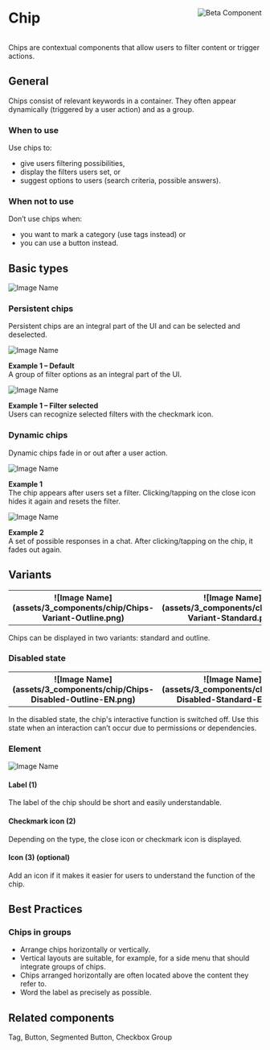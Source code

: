 <div style="display: inline-flex; align-items: center; justify-content: space-between; width: 100%;">
    <h1>Chip</h1>
    <img src="assets/beta.png" alt="Beta Component" />
</div>

Chips are contextual components that allow users to filter content or trigger actions.

## General

Chips consist of relevant keywords in a container. They often appear dynamically (triggered by a user action) and as a group.

### When to use

Use chips to:

- give users filtering possibilities,
- display the filters users set, or
- suggest options to users (search criteria, possible answers).

### When not to use

Don’t use chips when:

- you want to mark a category (use tags instead) or
- you can use a button instead.

## Basic types

![Image Name](assets/3_components/chip/Chips-Types.png)

### Persistent chips

Persistent chips are an integral part of the UI and can be selected and deselected.

![Image Name](assets/3_components/chip/Chips-Persistent-Default.png)

**Example 1 – Default** <br/>
A group of filter options as an integral part of the UI.

![Image Name](assets/3_components/chip/Chips-Persistent-Selected.png)

**Example 1 – Filter selected** <br/>
Users can recognize selected filters with the checkmark icon.

### Dynamic chips

Dynamic chips fade in or out after a user action.

![Image Name](assets/3_components/chip/Chips-Dynamic-Example1.png)

**Example 1** <br/>
The chip appears after users set a filter. Clicking/tapping on the close icon hides it again and resets the filter.

![Image Name](assets/3_components/chip/Chips-Dynamic-Example_Chatbot2.png)

**Example 2** <br/>
A set of possible responses in a chat. After clicking/tapping on the chip, it fades out again.

## Variants

<table> <tr><th>![Image Name](assets/3_components/chip/Chips-Variant-Outline.png)</th><th>![Image Name](assets/3_components/chip/Chips-Variant-Standard.png)</th></tr></table>

Chips can be displayed in two variants: standard and outline.

### Disabled state

<table> <tr><th>![Image Name](assets/3_components/chip/Chips-Disabled-Outline-EN.png)</th><th>![Image Name](assets/3_components/chip/Chips-Disabled-Standard-EN.png)</th></tr></table>

In the disabled state, the chip's interactive function is switched off. Use this state when an interaction can’t occur due to permissions or dependencies.

### Element

![Image Name](assets/3_components/chip/Chips-elements.png)

#### Label (1)

The label of the chip should be short and easily understandable.

#### Checkmark icon (2)

Depending on the type, the close icon or checkmark icon is displayed.

#### Icon (3) (optional)

Add an icon if it makes it easier for users to understand the function of the chip.

## Best Practices

### Chips in groups

- Arrange chips horizontally or vertically.
- Vertical layouts are suitable, for example, for a side menu that should integrate groups of chips.
- Chips arranged horizontally are often located above the content they refer to.
- Word the label as precisely as possible.

## Related components

Tag, Button, Segmented Button, Checkbox Group
